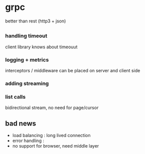 # grpc

better than rest (http3 + json)

## 


### handling timeout
client library knows about timeouut



### logging + metrics
interceptors / middleware can be placed on server and client side 


### adding streaming


### list calls
bidirectional stream, no need for page/cursor

## bad news

- load balancing : long lived connection
- error handling : 
- no support for browser, need middle layer






